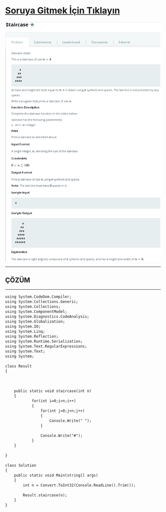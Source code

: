# [Soruya Gitmek İçin Tıklayın](https://www.hackerrank.com/challenges/staircase/problem)

![Soru Metni1](https://github.com/devrimmehmet/Kodluyoruz-Bootcamp-134/blob/master/HackerRank/1006-staircase/staircase.png?raw=true)

---
## ÇÖZÜM
---

    using System.CodeDom.Compiler;
    using System.Collections.Generic;
    using System.Collections;
    using System.ComponentModel;
    using System.Diagnostics.CodeAnalysis;
    using System.Globalization;
    using System.IO;
    using System.Linq;
    using System.Reflection;
    using System.Runtime.Serialization;
    using System.Text.RegularExpressions;
    using System.Text;
    using System;

    class Result
    {

    

        public static void staircase(int n)
        {
                for(int i=0;i<n;i++)
                {
                    for(int j=0;j<n;j++)
                    {
                        Console.Write(" ");
                    }

                    Console.Write("#");
                }
        }

    }

    class Solution
    {
        public static void Main(string[] args)
        {
            int n = Convert.ToInt32(Console.ReadLine().Trim());

            Result.staircase(n);
        }
    }
